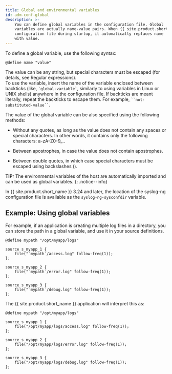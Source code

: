 ```yaml
---
title: Global and environmental variables
id: adm-conf-global
description: >-
    You can define global variables in the configuration file. Global
    variables are actually name-value pairs. When {{ site.product.short_name }} processes the
    configuration file during startup, it automatically replaces name
    with value. 
---
```


To define a global variable, use the following syntax:

```config
@define name "value"
```

The value can be any string, but special characters must be escaped (for
details, see Regular expressions).  
To use the variable, insert the name of the variable enclosed between backticks
(like, `` `global-variable` ``, similarly to using variables in Linux or UNIX shells) anywhere in
the configuration file. If backticks are meant literally, repeat the
backticks to escape them. For example, ```` ``not-substituted-value`` ````.

The value of the global variable can be also specified using the
following methods:

- Without any quotes, as long as the value does not contain any spaces
    or special characters. In other words, it contains only the
    following characters: a-zA-Z0-9_..

- Between apostrophes, in case the value does not contain apostrophes.

- Between double quotes, in which case special characters must be
    escaped using backslashes (\).

**TIP:** The environmental variables of the host are automatically imported
and can be used as global variables.
{: .notice--info}

In {{ site.product.short_name }} 3.24 and later, the location of the syslog-ng
configuration file is available as the `syslog-ng-sysconfdir`
variable.

## Example: Using global variables

For example, if an application is creating multiple log files in a
directory, you can store the path in a global variable, and use it in
your source definitions.

```config
@define mypath "/opt/myapp/logs"

source s_myapp_1 {
    file("`mypath`/access.log" follow-freq(1));
};

source s_myapp_2 {
    file("`mypath`/error.log" follow-freq(1));
};

source s_myapp_3 {
    file("`mypath`/debug.log" follow-freq(1));
};
```

The {{ site.product.short_name }} application will interpret this as:

```config
@define mypath "/opt/myapp/logs"

source s_myapp_1 {
    file("/opt/myapp/logs/access.log" follow-freq(1));
};

source s_myapp_2 {
    file("/opt/myapp/logs/error.log" follow-freq(1));
};

source s_myapp_3 {
    file("/opt/myapp/logs/debug.log" follow-freq(1));
};
```
